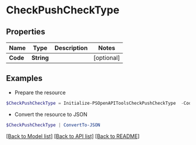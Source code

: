 # CheckPushCheckType
## Properties

Name | Type | Description | Notes
------------ | ------------- | ------------- | -------------
**Code** | **String** |  | [optional] 

## Examples

- Prepare the resource
```powershell
$CheckPushCheckType = Initialize-PSOpenAPIToolsCheckPushCheckType  -Code null
```

- Convert the resource to JSON
```powershell
$CheckPushCheckType | ConvertTo-JSON
```

[[Back to Model list]](../README.md#documentation-for-models) [[Back to API list]](../README.md#documentation-for-api-endpoints) [[Back to README]](../README.md)

